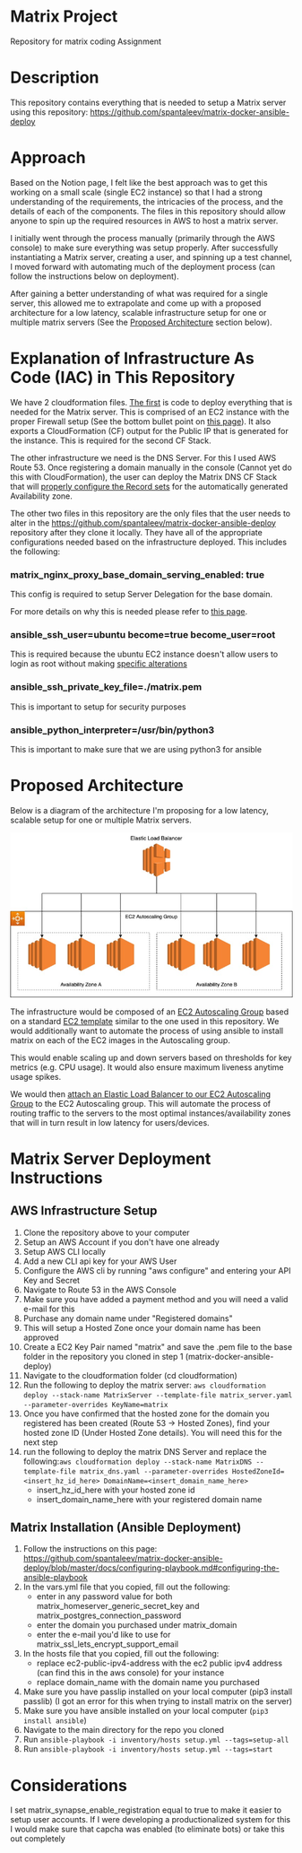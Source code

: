 # Matrix Project
Repository for matrix coding Assignment

# Description
This repository contains everything that is needed to setup a Matrix server using this repository: https://github.com/spantaleev/matrix-docker-ansible-deploy

# Approach

Based on the Notion page, I felt like the best approach was to get this working on a small scale (single EC2 instance) so that I had a strong understanding of the requirements, the intricacies of the process, and the details of each of the components.   The files in this repository should allow anyone to spin up the required resources in AWS to host a matrix server. 

I initially went through the process manually (primarily through the AWS console) to make sure everything was setup properly.  After successfully instantiating a Matrix server, creating a user, and spinning up a test channel, I moved forward with automating much of the deployment process (can follow the instructions below on deployment).

After gaining a better understanding of what was required for a single server, this allowed me to extrapolate and come up with a proposed architecture for a low latency, scalable infrastructure setup for one or multiple matrix servers (See the [Proposed Architecture](#proposed-architecture) section below).

# Explanation of Infrastructure As Code (IAC) in This Repository

We have 2 cloudformation files.  [The first](https://github.com/blinton2/matrix-project/blob/main/cloudformation/matrix_server.yaml) is code to deploy everything that is needed for the Matrix server.  This is comprised of an EC2 instance with the proper Firewall setup (See the bottom bullet point on [this page](https://github.com/spantaleev/matrix-docker-ansible-deploy/blob/master/docs/prerequisites.md)).  It also exports a CloudFormation (CF) output for the Public IP that is generated for the instance.  This is required for the second CF Stack.

The other infrastructure we need is the DNS Server.  For this I used AWS Route 53.  Once registering a domain manually in the console (Cannot yet do this with CloudFormation), the user can deploy the Matrix DNS CF Stack that will [properly configure the Record sets](https://github.com/spantaleev/matrix-docker-ansible-deploy/blob/master/docs/configuring-dns.md#dns-settings-for-services-enabled-by-default) for the automatically generated Availability zone.

The other two files in this repository are the only files that the user needs to alter in the https://github.com/spantaleev/matrix-docker-ansible-deploy repository after they clone it locally.  They have all of the appropriate configurations needed based on the infrastructure deployed.  This includes the following:

### matrix_nginx_proxy_base_domain_serving_enabled: true

This config is required to setup Server Delegation for the base domain.

For more details on why this is needed please refer to [this page](https://github.com/spantaleev/matrix-docker-ansible-deploy/blob/master/docs/configuring-playbook-base-domain-serving.md).

### ansible_ssh_user=ubuntu become=true become_user=root

This is required because the ubuntu EC2 instance doesn't allow users to login as root without making [specific alterations](https://askubuntu.com/questions/1003829/how-can-i-log-on-as-root-to-a-cloud-instance)

### ansible_ssh_private_key_file=./matrix.pem

This is important to setup for security purposes

### ansible_python_interpreter=/usr/bin/python3

This is important to make sure that we are using python3 for ansible

# Proposed Architecture

Below is a diagram of the architecture I'm proposing for a low latency, scalable setup for one or multiple Matrix servers.

![image info](./matrix-infra.jpg)

The infrastructure would be composed of an [EC2 Autoscaling Group](https://console.aws.amazon.com/ec2autoscaling/) based on a standard [EC2 template](https://us-west-2.console.aws.amazon.com/ec2/v2/home?region=us-west-2#CreateTemplate:autoScalingGuidance=true) similar to the one used in this repository.  We would additionally want to automate the process of using ansible to install matrix on each of the EC2 images in the Autoscaling group.

This would enable scaling up and down servers based on thresholds for key metrics (e.g. CPU usage).  It would also ensure maximum liveness anytime usage spikes.

We would then [attach an Elastic Load Balancer to our EC2 Autoscaling Group](https://docs.aws.amazon.com/autoscaling/ec2/userguide/attach-load-balancer-asg.html) to the EC2 Autoscaling group.  This will automate the process of routing traffic to the servers to the most optimal instances/availability zones that will in turn result in low latency for users/devices.

# Matrix Server Deployment Instructions

## AWS Infrastructure Setup

1. Clone the repository above to your computer
2. Setup an AWS Account if you don't have one already
3. Setup AWS CLI locally
4. Add a new CLI api key for your AWS User
5. Configure the AWS cli by running "aws configure" and entering your API Key and Secret
6. Navigate to Route 53 in the AWS Console
7. Make sure you have added a payment method and you will need a valid e-mail for this
8. Purchase any domain name under "Registered domains"
9. This will setup a Hosted Zone once your domain name has been approved
10. Create a EC2 Key Pair named "matrix" and save the .pem file to the base folder in the repository you cloned in step 1 (matrix-docker-ansible-deploy)
11. Navigate to the cloudformation folder (cd cloudformation)
12. Run the following to deploy the matrix server: `aws cloudformation deploy --stack-name MatrixServer --template-file matrix_server.yaml --parameter-overrides KeyName=matrix`
13. Once you have confirmed that the hosted zone for the domain you registered has been created (Route 53 -> Hosted Zones), find your hosted zone ID (Under Hosted Zone details).  You will need this for the next step
14. run the following to deploy the matrix DNS Server and replace the following:`aws cloudformation deploy --stack-name MatrixDNS --template-file matrix_dns.yaml --parameter-overrides HostedZoneId=<insert_hz_id_here> DomainName=<insert_domain_name_here>`
	- insert_hz_id_here with your hosted zone id
  	- insert_domain_name_here with your registered domain name

## Matrix Installation (Ansible Deployment)
1. Follow the instructions on this page: https://github.com/spantaleev/matrix-docker-ansible-deploy/blob/master/docs/configuring-playbook.md#configuring-the-ansible-playbook
2. In the vars.yml file that you copied, fill out the following:
  	- enter in any password value for both matrix_homeserver_generic_secret_key and matrix_postgres_connection_password
  	- enter the domain you purchased under matrix_domain
  	- enter the e-mail you'd like to use for matrix_ssl_lets_encrypt_support_email
3. In the hosts file that you copied, fill out the following:
  	- replace ec2-public-ipv4-address with the ec2 public ipv4 address (can find this in the aws console) for your instance
  	- replace domain_name with the domain name you purchased
4. Make sure you have passlip installed on your local computer (pip3 install passlib) (I got an error for this when trying to install matrix on the server)
5. Make sure you have ansible installed on your local computer (`pip3 install ansible`)
6. Navigate to the main directory for the repo you cloned
7. Run `ansible-playbook -i inventory/hosts setup.yml --tags=setup-all`
8. Run `ansible-playbook -i inventory/hosts setup.yml --tags=start`


# Considerations

I set matrix_synapse_enable_registration equal to true to make it easier to setup user accounts.  If I were developing a productionalized system for this I would make sure that capcha was enabled (to eliminate bots) or take this out completely

